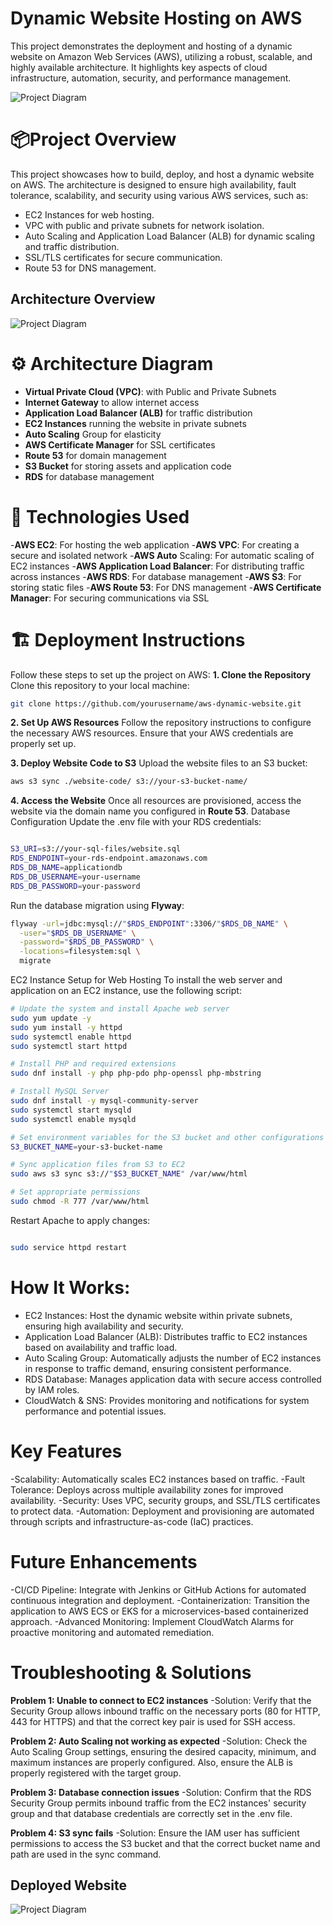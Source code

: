 # Dynamic Website Hosting on AWS
This project demonstrates the deployment and hosting of a dynamic website on Amazon Web Services (AWS), utilizing a robust, scalable, and highly available architecture. It highlights key aspects of cloud infrastructure, automation, security, and performance management.

![Project Diagram](project.png)

# 📦Project Overview
This project showcases how to build, deploy, and host a dynamic website on AWS. The architecture is designed to ensure high availability, fault tolerance, scalability, and security using various AWS services, such as:

- EC2 Instances for web hosting.
- VPC with public and private subnets for network isolation.
- Auto Scaling and Application Load Balancer (ALB) for dynamic scaling and traffic distribution.
- SSL/TLS certificates for secure communication.
- Route 53 for DNS management.

## Architecture Overview
![Project Diagram](3._Host_a_Dynamic_Web_App_on_AWS.gif)

# ⚙️ Architecture Diagram

- **Virtual Private Cloud (VPC)**: with Public and Private Subnets
- **Internet Gateway** to allow internet access
- **Application Load Balancer (ALB)** for traffic distribution
- **EC2 Instances** running the website in private subnets
- **Auto Scaling** Group for elasticity
- **AWS Certificate Manager** for SSL certificates
- **Route 53** for domain management
- **S3 Bucket** for storing assets and application code
- **RDS** for database management

# 🔧 Technologies Used
-**AWS EC2**: For hosting the web application
-**AWS VPC**: For creating a secure and isolated network
-**AWS Auto** Scaling: For automatic scaling of EC2 instances
-**AWS Application Load Balancer**: For distributing traffic across instances
-**AWS RDS**: For database management
-**AWS S3**: For storing static files
-**AWS Route 53**: For DNS management
-**AWS Certificate Manager**: For securing communications via SSL

# 🏗️ Deployment Instructions
Follow these steps to set up the project on AWS:
**1. Clone the Repository**
Clone this repository to your local machine:
```bash
git clone https://github.com/yourusername/aws-dynamic-website.git
```
**2. Set Up AWS Resources**
Follow the repository instructions to configure the necessary AWS resources. Ensure that your AWS credentials are properly set up.

**3. Deploy Website Code to S3**
Upload the website files to an S3 bucket:

```bash
aws s3 sync ./website-code/ s3://your-s3-bucket-name/
```
**4. Access the Website**
Once all resources are provisioned, access the website via the domain name you configured in **Route 53**.
Database Configuration
Update the .env file with your RDS credentials:

```bash

S3_URI=s3://your-sql-files/website.sql
RDS_ENDPOINT=your-rds-endpoint.amazonaws.com
RDS_DB_NAME=applicationdb
RDS_DB_USERNAME=your-username
RDS_DB_PASSWORD=your-password
```
Run the database migration using **Flyway**:

```bash
flyway -url=jdbc:mysql://"$RDS_ENDPOINT":3306/"$RDS_DB_NAME" \
  -user="$RDS_DB_USERNAME" \
  -password="$RDS_DB_PASSWORD" \
  -locations=filesystem:sql \
  migrate
```
EC2 Instance Setup for Web Hosting
To install the web server and application on an EC2 instance, use the following script:

```bash
# Update the system and install Apache web server
sudo yum update -y
sudo yum install -y httpd
sudo systemctl enable httpd
sudo systemctl start httpd

# Install PHP and required extensions
sudo dnf install -y php php-pdo php-openssl php-mbstring

# Install MySQL Server
sudo dnf install -y mysql-community-server
sudo systemctl start mysqld
sudo systemctl enable mysqld

# Set environment variables for the S3 bucket and other configurations
S3_BUCKET_NAME=your-s3-bucket-name

# Sync application files from S3 to EC2
sudo aws s3 sync s3://"$S3_BUCKET_NAME" /var/www/html

# Set appropriate permissions
sudo chmod -R 777 /var/www/html
```
Restart Apache to apply changes:

```bash

sudo service httpd restart
```

# How It Works:
- EC2 Instances: Host the dynamic website within private subnets, ensuring high availability and security.
- Application Load Balancer (ALB): Distributes traffic to EC2 instances based on availability and traffic load.
- Auto Scaling Group: Automatically adjusts the number of EC2 instances in response to traffic demand, ensuring consistent performance.
- RDS Database: Manages application data with secure access controlled by IAM roles.
- CloudWatch & SNS: Provides monitoring and notifications for system performance and potential issues.
  
# Key Features
-Scalability: Automatically scales EC2 instances based on traffic.
-Fault Tolerance: Deploys across multiple availability zones for improved availability.
-Security: Uses VPC, security groups, and SSL/TLS certificates to protect data.
-Automation: Deployment and provisioning are automated through scripts and infrastructure-as-code (IaC) practices.

# Future Enhancements
-CI/CD Pipeline: Integrate with Jenkins or GitHub Actions for automated continuous integration and deployment.
-Containerization: Transition the application to AWS ECS or EKS for a microservices-based containerized approach.
-Advanced Monitoring: Implement CloudWatch Alarms for proactive monitoring and automated remediation.

# Troubleshooting & Solutions

**Problem 1: Unable to connect to EC2 instances**
-Solution: Verify that the Security Group allows inbound traffic on the necessary ports (80 for HTTP, 443 for HTTPS) and that the correct key pair is used for SSH access.

**Problem 2: Auto Scaling not working as expected**
-Solution: Check the Auto Scaling Group settings, ensuring the desired capacity, minimum, and maximum instances are properly configured. Also, ensure the ALB is properly registered with the target group.

**Problem 3: Database connection issues**
-Solution: Confirm that the RDS Security Group permits inbound traffic from the EC2 instances' security group and that database credentials are correctly set in the .env file.

**Problem 4: S3 sync fails**
-Solution: Ensure the IAM user has sufficient permissions to access the S3 bucket and that the correct bucket name and path are used in the sync command.

## Deployed Website 
![Project Diagram](Deployed_Website_1.png)
    
